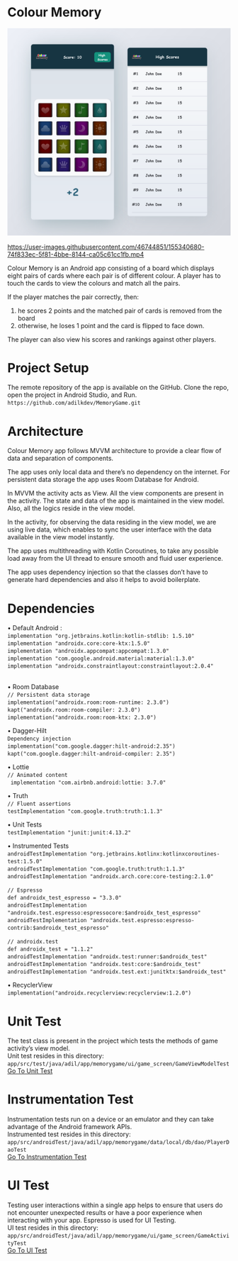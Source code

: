# Colour Memory

<img src="ui_design/MemoryGameUI.png" />

https://user-images.githubusercontent.com/46744851/155340680-74f833ec-5f81-4bbe-8144-ca05c61cc1fb.mp4

Colour Memory is an Android app consisting of a board which displays eight pairs of cards where each pair is of different colour. 
A player has to touch the cards to view the colours and match all the pairs. 

If the player matches the pair correctly, then:
1. he scores 2 points and the matched pair of cards is removed from the board
2. otherwise, he loses 1 point and the card is flipped to face down.

The player can also view his scores and rankings against other players.

# Project Setup
The remote repository of the app is available on the GitHub.
Clone the repo, open the project in Android Studio, and Run.
`https://github.com/adilkdev/MemoryGame.git`

# Architecture
Colour Memory app follows MVVM architecture to provide a clear flow of data and separation of components.

The app uses only local data and there’s no dependency on the internet. For persistent data storage the app uses Room Database for Android.

In MVVM the activity acts as View. All the view components are present in the activity. The state and data of the app is maintained in the view model. 
Also, all the logics reside in the view model.

In the activity, for observing the data residing in the view model, we are using live data, which enables to sync the user interface with the data
available in the view model instantly.

The app uses multithreading with Kotlin Coroutines, to take any possible load away from the UI thread to ensure smooth and
fluid user experience.

The app uses dependency injection so that the classes don’t
have to generate hard dependencies and also it helps to avoid
boilerplate.

# Dependencies

• Default Android : <br /> 
`implementation "org.jetbrains.kotlin:kotlin-stdlib: 1.5.10"` <br />
`implementation "androidx.core:core-ktx:1.5.0"` <br />
`implementation "androidx.appcompat:appcompat:1.3.0"` <br />
`implementation "com.google.android.material:material:1.3.0"` <br />
`implementation "androidx.constraintlayout:constraintlayout:2.0.4"` <br /> <br />

• Room Database <br />
`// Persistent data storage` <br />
`implementation("androidx.room:room-runtime: 2.3.0")` <br />
`kapt("androidx.room:room-compiler: 2.3.0")` <br />
`implementation("androidx.room:room-ktx: 2.3.0")` <br />

• Dagger-Hilt <br />
`Dependency injection` <br />
`implementation("com.google.dagger:hilt-android:2.35")` <br />
`kapt("com.google.dagger:hilt-android-compiler: 2.35")` <br />

• Lottie <br />
`// Animated content` <br />
` implementation "com.airbnb.android:lottie: 3.7.0"` <br />

• Truth <br />
`// Fluent assertions` <br />
`testImplementation "com.google.truth:truth:1.1.3"` <br />

• Unit Tests <br />
`testImplementation "junit:junit:4.13.2"` <br />

• Instrumented Tests <br />
`androidTestImplementation "org.jetbrains.kotlinx:kotlinxcoroutines-test:1.5.0"` <br />
`androidTestImplementation "com.google.truth:truth:1.1.3"` <br />
`androidTestImplementation "androidx.arch.core:core-testing:2.1.0"` <br />

`// Espresso` <br />
`def androidx_test_espresso = "3.3.0"` <br />
`androidTestImplementation "androidx.test.espresso:espressocore:$androidx_test_espresso"` <br />
`androidTestImplementation "androidx.test.espresso:espresso-contrib:$androidx_test_espresso"` <br />

`// androidx.test` <br />
`def androidx_test = "1.1.2"` <br />
`androidTestImplementation "androidx.test:runner:$androidx_test"` <br />
`androidTestImplementation "androidx.test:core:$androidx_test"` <br />
`androidTestImplementation "androidx.test.ext:junitktx:$androidx_test"` <br />

• RecyclerView <br />
`implementation("androidx.recyclerview:recyclerview:1.2.0")` <br />
 
# Unit Test 
The test class is present in the project which tests the methods of game activity’s view model. <br />
Unit test resides in this directory: <br />
`app/src/test/java/adil/app/memorygame/ui/game_screen/GameViewModelTest` <br />
[Go To Unit Test](https://github.com/adilkdev/MemoryGame/blob/master/app/src/test/java/adil/app/memorygame/ui/game_screen/GameViewModelTest.kt)

# Instrumentation Test
Instrumentation tests run on a device or an emulator and they can take advantage of the Android framework APIs. <br />
Instrumented test resides in this directory: <br />
`app/src/androidTest/java/adil/app/memorygame/data/local/db/dao/PlayerDaoTest` <br />
[Go To Instrumentation Test](https://github.com/adilkdev/MemoryGame/blob/master/app/src/androidTest/java/adil/app/memorygame/data/local/db/dao/PlayerDaoTest.kt)

# UI Test
Testing user interactions within a single app helps to ensure that users do not encounter unexpected results or have a poor
experience when interacting with your app. Espresso is used for UI Testing. <br />
UI test resides in this directory: <br />
`app/src/androidTest/java/adil/app/memorygame/ui/game_screen/GameActivityTest` <br />
[Go To UI Test](https://github.com/adilkdev/MemoryGame/blob/master/app/src/androidTest/java/adil/app/memorygame/ui/game_screen/GameActivityTest.kt)
